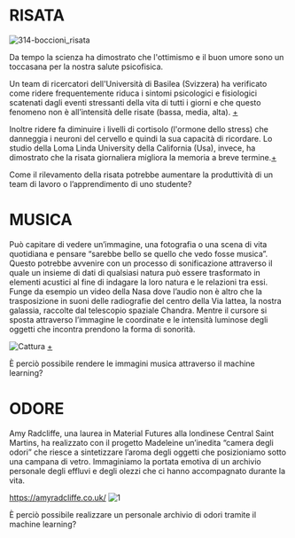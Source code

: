 # RISATA
![314-boccioni_risata](https://user-images.githubusercontent.com/79698027/122649801-fd673680-d12f-11eb-9934-b4b667f63618.jpg)

Da tempo la scienza ha dimostrato che l'ottimismo e il buon umore sono un toccasana per la nostra salute psicofisica.  

Un team di ricercatori dell'Università di Basilea (Svizzera) ha verificato come ridere frequentemente riduca i sintomi psicologici e fisiologici scatenati dagli eventi stressanti della vita di tutti i giorni e che questo fenomeno non è all’intensità delle risate (bassa, media, alta). [+](https://www.focus.it/comportamento/psicologia/risate-antistress-frequenza-intensita)

Inoltre ridere fa diminuire i livelli di cortisolo (l'ormone dello stress) che danneggia i neuroni del cervello e quindi la sua capacità di ricordare. Lo studio della Loma Linda University della California (Usa), invece, ha dimostrato che la risata giornaliera migliora la memoria a breve termine.[+](https://www.focus.it/comportamento/scuola-e-universita/ridere-rinforza-la-memoria)

Come il rilevamento della risata potrebbe aumentare la produttività di un team di lavoro o l’apprendimento di uno studente?



# MUSICA

Può capitare di vedere un’immagine, una fotografia o una scena di vita quotidiana e pensare “sarebbe bello se quello che vedo fosse musica”. 
Questo potrebbe avvenire con un processo di sonificazione attraverso il quale un insieme di dati di qualsiasi natura può essere trasformato in elementi acustici al fine di indagare la loro natura e le relazioni tra essi.
Funge da esempio un video della Nasa dove l’audio non è altro che la trasposizione in suoni delle radiografie del centro della Via lattea, la nostra galassia, raccolte dal telescopio spaziale Chandra. Mentre il cursore si sposta attraverso l’immagine le coordinate e le intensità luminose degli oggetti che incontra prendono la forma di sonorità.

![Cattura](https://user-images.githubusercontent.com/79698027/122649913-71a1da00-d130-11eb-9bdc-81f46273dfaf.JPG) [+](https://www.nasa.gov/mission_pages/chandra/news/data-sonification-sounds-from-around-the-milky-way.html)

È perciò possibile rendere le immagini musica attraverso il machine learning?



# ODORE

Amy Radcliffe, una laurea in Material Futures alla londinese Central Saint Martins, ha realizzato con il progetto Madeleine un’inedita “camera degli odori” che riesce a sintetizzare l’aroma degli oggetti che posizioniamo sotto una campana di vetro. Immaginiamo la portata emotiva di un archivio personale degli effluvi e degli olezzi che ci hanno accompagnato durante la vita.

https://amyradcliffe.co.uk/
![1](https://user-images.githubusercontent.com/79698027/122649951-9e55f180-d130-11eb-97ef-630918df0bf3.JPG)

È perciò possibile realizzare un personale archivio di odori tramite il machine learning?
